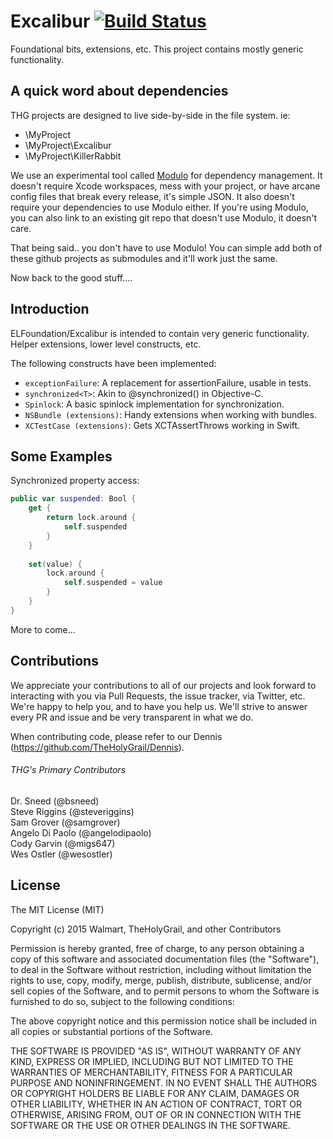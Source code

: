 # Excalibur [![Build Status](https://travis-ci.org/TheHolyGrail/Excalibur.svg?branch=master)](https://travis-ci.org/TheHolyGrail/Excalibur)

Foundational bits, extensions, etc.  This project contains mostly generic functionality.

## A quick word about dependencies

THG projects are designed to live side-by-side in the file system.  ie:

* \MyProject
* \MyProject\Excalibur
* \MyProject\KillerRabbit

We use an experimental tool called [Modulo](https://github.com/setdirection/modulo) for dependency management.  It doesn't require Xcode workspaces, mess with your project, or have arcane config files that break every release, it's simple JSON.  It also doesn't require your dependencies to use Modulo either.  If you're using Modulo, you can also link to an existing git repo that doesn't use Modulo, it doesn't care.

That being said.. you don't have to use Modulo!  You can simple add both of these github projects as submodules and it'll work just the same.

Now back to the good stuff....

## Introduction

ELFoundation/Excalibur is intended to contain very generic functionality.  Helper extensions, lower level constructs, etc.

The following constructs have been implemented:

* `exceptionFailure`: A replacement for assertionFailure, usable in tests.
* `synchronized<T>`: Akin to @synchronized() in Objective-C.
* `Spinlock`: A basic spinlock implementation for synchronization.
* `NSBundle (extensions)`: Handy extensions when working with bundles.
* `XCTestCase (extensions)`: Gets XCTAssertThrows working in Swift.

## Some Examples

Synchronized property access:

```Swift
public var suspended: Bool {
    get {
        return lock.around {
            self.suspended
        }
    }
    
    set(value) {
        lock.around {
            self.suspended = value
        }
    }
}
```

More to come...

## Contributions

We appreciate your contributions to all of our projects and look forward to interacting with you via Pull Requests, the issue tracker, via Twitter, etc.  We're happy to help you, and to have you help us.  We'll strive to answer every PR and issue and be very transparent in what we do.

When contributing code, please refer to our Dennis (https://github.com/TheHolyGrail/Dennis).

###### THG's Primary Contributors

Dr. Sneed (@bsneed)<br>
Steve Riggins (@steveriggins)<br>
Sam Grover (@samgrover)<br>
Angelo Di Paolo (@angelodipaolo)<br>
Cody Garvin (@migs647)<br>
Wes Ostler (@wesostler)<br>

## License

The MIT License (MIT)

Copyright (c) 2015 Walmart, TheHolyGrail, and other Contributors

Permission is hereby granted, free of charge, to any person obtaining a copy
of this software and associated documentation files (the "Software"), to deal
in the Software without restriction, including without limitation the rights
to use, copy, modify, merge, publish, distribute, sublicense, and/or sell
copies of the Software, and to permit persons to whom the Software is
furnished to do so, subject to the following conditions:

The above copyright notice and this permission notice shall be included in all
copies or substantial portions of the Software.

THE SOFTWARE IS PROVIDED "AS IS", WITHOUT WARRANTY OF ANY KIND, EXPRESS OR
IMPLIED, INCLUDING BUT NOT LIMITED TO THE WARRANTIES OF MERCHANTABILITY,
FITNESS FOR A PARTICULAR PURPOSE AND NONINFRINGEMENT. IN NO EVENT SHALL THE
AUTHORS OR COPYRIGHT HOLDERS BE LIABLE FOR ANY CLAIM, DAMAGES OR OTHER
LIABILITY, WHETHER IN AN ACTION OF CONTRACT, TORT OR OTHERWISE, ARISING FROM,
OUT OF OR IN CONNECTION WITH THE SOFTWARE OR THE USE OR OTHER DEALINGS IN THE
SOFTWARE.

